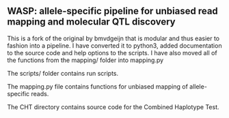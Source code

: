 WASP: allele-specific pipeline for unbiased read mapping and molecular QTL discovery
----

This is a fork of the original by bmvdgeijn that is modular and thus easier to fashion into a pipeline.
I have converted it to python3, added documentation to the source code and help options to the scripts.
I have also moved all of the functions from the mapping/ folder into mapping.py

The scripts/ folder contains run scripts.

The mapping.py file contains functions for unbiased mapping of allele-specific reads.

The CHT directory contains source code for the Combined Haplotype Test.

